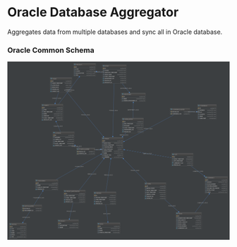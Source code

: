 # Oracle Database Aggregator

Aggregates data from multiple databases and sync all in Oracle database.

### Oracle Common Schema
![](doc/schema_common.png)